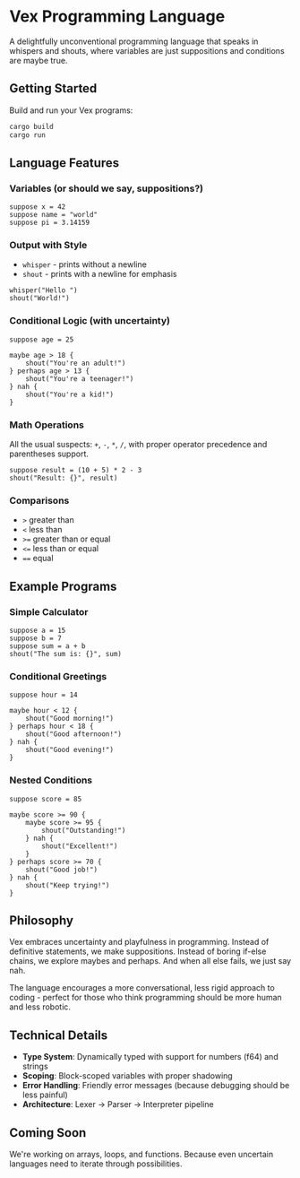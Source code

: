# Vex Programming Language

A delightfully unconventional programming language that speaks in whispers and shouts, where variables are just suppositions and conditions are maybe true.

## Getting Started

Build and run your Vex programs:
```bash
cargo build
cargo run
```

## Language Features

### Variables (or should we say, suppositions?)
```
suppose x = 42
suppose name = "world"
suppose pi = 3.14159
```

### Output with Style
- `whisper` - prints without a newline
- `shout` - prints with a newline for emphasis

```
whisper("Hello ")
shout("World!")
```

### Conditional Logic (with uncertainty)
```
suppose age = 25

maybe age > 18 {
    shout("You're an adult!")
} perhaps age > 13 {
    shout("You're a teenager!")
} nah {
    shout("You're a kid!")
}
```

### Math Operations
All the usual suspects: `+`, `-`, `*`, `/`, with proper operator precedence and parentheses support.

```
suppose result = (10 + 5) * 2 - 3
shout("Result: {}", result)
```

### Comparisons
- `>` greater than
- `<` less than  
- `>=` greater than or equal
- `<=` less than or equal
- `==` equal

## Example Programs

### Simple Calculator
```
suppose a = 15
suppose b = 7
suppose sum = a + b
shout("The sum is: {}", sum)
```

### Conditional Greetings
```
suppose hour = 14

maybe hour < 12 {
    shout("Good morning!")
} perhaps hour < 18 {
    shout("Good afternoon!")  
} nah {
    shout("Good evening!")
}
```

### Nested Conditions
```
suppose score = 85

maybe score >= 90 {
    maybe score >= 95 {
        shout("Outstanding!")
    } nah {
        shout("Excellent!")
    }
} perhaps score >= 70 {
    shout("Good job!")
} nah {
    shout("Keep trying!")
}
```

## Philosophy

Vex embraces uncertainty and playfulness in programming. Instead of definitive statements, we make suppositions. Instead of boring if-else chains, we explore maybes and perhaps. And when all else fails, we just say nah.

The language encourages a more conversational, less rigid approach to coding - perfect for those who think programming should be more human and less robotic.

## Technical Details

- **Type System**: Dynamically typed with support for numbers (f64) and strings
- **Scoping**: Block-scoped variables with proper shadowing
- **Error Handling**: Friendly error messages (because debugging should be less painful)
- **Architecture**: Lexer → Parser → Interpreter pipeline

## Coming Soon

We're working on arrays, loops, and functions. Because even uncertain languages need to iterate through possibilities.